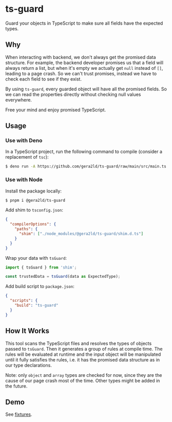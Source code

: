 # ts-guard

Guard your objects in TypeScript to make sure all fields have the expected
types.

## Why

When interacting with backend, we don't always get the promised data structure.
For example, the backend developer promises us that a field will always return a
list, but when it's empty we actually get `null` instead of `[]`, leading to a
page crash. So we can't trust promises, instead we have to check each field to
see if they exist.

By using `ts-guard`, every guarded object will have all the promised fields. So
we can read the properties directly without checking null values everywhere.

Free your mind and enjoy promised TypeScript.

## Usage

### Use with Deno

In a TypeScript project, run the following command to compile (consider a
replacement of `tsc`):

```bash
$ deno run -A https://github.com/gera2ld/ts-guard/raw/main/src/main.ts
```

### Use with Node

Install the package locally:

```bash
$ pnpm i @gera2ld/ts-guard
```

Add shim to `tsconfig.json`:

```json
{
  "compilerOptions": {
    "paths": {
      "shim": ["./node_modules/@gera2ld/ts-guard/shim.d.ts"]
    }
  }
}
```

Wrap your data with `tsGuard`:

```ts
import { tsGuard } from 'shim';

const trustedData = tsGuard(data as ExpectedType);
```

Add build script to `package.json`:

```json
{
  "scripts": {
    "build": "ts-guard"
  }
}
```

## How It Works

This tool scans the TypeScript files and resolves the types of objects passed to
`tsGuard`. Then it generates a group of rules at compile time. The rules will be
evaluated at runtime and the input object will be manipulated until it fully
satisfies the rules, i.e. it has the promised data structure as in our type
declarations.

Note: only `object` and `array` types are checked for now, since they are the
cause of our page crash most of the time. Other types might be added in the
future.

## Demo

See [fixtures](./fixtures/).
